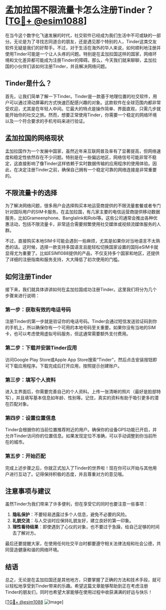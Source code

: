 # 孟加拉国不限流量卡怎么注册Tinder？[[TG💪+ @esim1088](https://t.me/s/esim1088)]

在当今这个数字化飞速发展的时代，社交软件已经成为我们生活中不可或缺的一部分。无论是为了寻找志同道合的朋友，还是遇见那个特别的人，Tinder这类交友软件无疑是我们的好帮手。不过，对于生活在海外的华人来说，如何顺利地注册并使用Tinder可能是一个让人头疼的问题。特别是在孟加拉国这样的国家，网络环境和文化差异都可能成为注册Tinder的障碍。那么，今天我们就来聊聊，孟加拉国的小伙伴们该如何注册Tinder，并且解决网络问题。

## Tinder是什么？

首先，让我们简单了解一下Tinder。Tinder是一款基于地理位置的社交软件，用户可以通过滑动屏幕的方式快速匹配感兴趣的对象。这款软件在全球范围内都非常受欢迎，尤其是在年轻人中间。它最大的特点是操作简单、界面直观，只需几步就能开始你的社交之旅。然而，想要正常使用Tinder，你需要一个稳定的网络环境以及一个符合要求的手机号码来进行验证。

## 孟加拉国的网络现状

孟加拉国作为一个发展中国家，虽然近年来互联网普及率有了显著提高，但网络速度和稳定性依然存在不少问题。特别是在一些偏远地区，网络信号可能非常不稳定，这直接影响了像Tinder这样依赖于实时数据传输的应用程序的使用体验。因此，在决定注册Tinder之前，确保自己拥有一个稳定可靠的网络连接是非常重要的。

## 不限流量卡的选择

为了解决网络问题，很多用户会选择购买本地运营商提供的不限流量套餐或者专门针对国际用户的SIM卡服务。在孟加拉国，有几家主要的电信运营商提供移动数据服务，比如Grameenphone、Banglalink和Robi等。这些公司通常会推出各种优惠活动，包括不限流量卡，非常适合需要频繁使用社交媒体或视频流媒体服务的人群。

不过，直接购买本地SIM卡可能会遇到一些麻烦，尤其是如果你对当地语言不太熟悉的话。这时候，选择一款支持多国语言且能轻松切换国家设置的国际eSIM卡就显得尤为重要了。比如ESIM1088提供的产品，不仅支持多个国家和地区，还提供了详细的注册指南和服务支持，大大降低了初次使用的门槛。

## 如何注册Tinder

接下来，我们就具体讲讲如何在孟加拉国成功注册Tinder。这里我们将分为几个步骤来进行说明：

### 第一步：获取有效的电话号码

注册Tinder的第一步就是验证你的电话号码。Tinder会通过短信发送验证码到你的手机上，所以确保你有一个可用的本地号码至关重要。如果你没有当地的SIM卡，也可以考虑使用虚拟号码服务，但这通常需要额外支付费用。

### 第二步：下载并安装Tinder应用

访问Google Play Store或Apple App Store搜索“Tinder”，然后点击安装按钮即可下载应用程序。下载完成后打开应用，按照提示创建账户。

### 第三步：填写个人资料

进入主界面后，你需要完善自己的个人资料。上传一张清晰的照片（最好是脸部特写），并且填写基本信息如年龄、性别等。记住，真实的资料有助于吸引更多的潜在匹配对象。

### 第四步：设置位置信息

Tinder会根据你的当前位置推荐附近的用户。确保你的设备GPS功能已开启，并允许Tinder访问你的位置信息。如果发现定位不准确，可以手动调整到你当前所在的城市。

### 第五步：开始匹配

完成上述步骤之后，你就正式加入了Tinder的世界啦！现在你可以开始与其他用户进行互动了。记得保持积极的态度，并且尊重对方的意见哦。

## 注意事项与建议

虽然Tinder为我们带来了许多便利，但在享受它的同时也要注意一些事项：

1. **隐私保护**：不要轻易透露过多个人信息，避免不必要的风险。
2. **礼貌交流**：与人交谈时应保持礼貌友好，建立良好的第一印象。
3. **理性看待结果**：即使遇到了心仪的对象，也不要过于急躁，给自己足够的时间去了解对方。

最后还要提醒大家，在使用任何社交平台时都要遵守相关法律法规和社会公德，共同营造健康和谐的网络环境。

## 结语

总之，无论是在孟加拉国还是其他地方，只要掌握了正确的方法和技术手段，就可以轻松地享受到Tinder带来的乐趣。希望这篇文章能够帮助到正在考虑注册Tinder的朋友们，同时也希望大家能够在使用过程中收获满满的好运与快乐！

[[TG💪+ @esim1088](https://t.me/s/esim1088) ![Image](https://i.postimg.cc/4NQfJmqS/Snipaste-2025-05-13-00-14-12.png)]